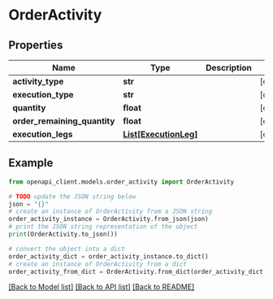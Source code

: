 # OrderActivity


## Properties

Name | Type | Description | Notes
------------ | ------------- | ------------- | -------------
**activity_type** | **str** |  | [optional] 
**execution_type** | **str** |  | [optional] 
**quantity** | **float** |  | [optional] 
**order_remaining_quantity** | **float** |  | [optional] 
**execution_legs** | [**List[ExecutionLeg]**](ExecutionLeg.md) |  | [optional] 

## Example

```python
from openapi_client.models.order_activity import OrderActivity

# TODO update the JSON string below
json = "{}"
# create an instance of OrderActivity from a JSON string
order_activity_instance = OrderActivity.from_json(json)
# print the JSON string representation of the object
print(OrderActivity.to_json())

# convert the object into a dict
order_activity_dict = order_activity_instance.to_dict()
# create an instance of OrderActivity from a dict
order_activity_from_dict = OrderActivity.from_dict(order_activity_dict)
```
[[Back to Model list]](../README.md#documentation-for-models) [[Back to API list]](../README.md#documentation-for-api-endpoints) [[Back to README]](../README.md)


